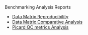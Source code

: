 Benchmarking Analysis Reports
 - [Data Matrix Reproducibility](https://rawgit.com/HumanCellAtlas/skylab-analysis/jx-ss2-benchmarking/benchmarking/smartseq2/html/data_matrix_reproducibility.html)
 - [Data Matrix Comparative Analysis](https://rawgit.com/HumanCellAtlas/skylab-analysis/jx-ss2-benchmarking/benchmarking/smartseq2/html/Compare_data_matrix.html)
 - [Picard QC metrics Analysis](https://rawgit.com/HumanCellAtlas/skylab-analysis/jx-ss2-benchmarking/benchmarking/smartseq2/html/QC_metrics_analysis.html)

